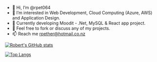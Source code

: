 - 👋 Hi, I’m @rpet064
- 👀 I’m interested in Web Development, Cloud Computing (Azure, AWS) and Application Design. 
- 🌱 Currently developing Moodit - .Net, MySQL & React app project. 
- 💞️ Feel free to fork or discuss any of my projects.
- 📫 Reach me rpether@hotmail.co.nz

[![Robert's GitHub stats](https://github-readme-stats.vercel.app/api?username=rpet064)](https://github.com/rpet064/github-readme-stats)

[![Top Langs](https://github-readme-stats.vercel.app/api/top-langs/?username=rpet064&layout=compact)](https://github.com/anuraghazra/github-readme-stats)

